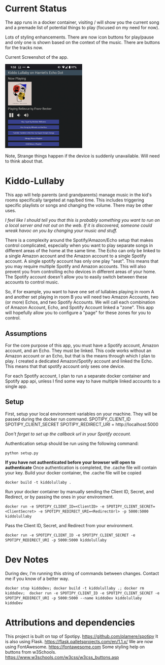# Current Status
The app runs in a docker container, visiting / will show you the current song and a premade list of potential things to play (focused on my need for now). 

Lots of styling enhancements.
There are now icon buttons for play/pause and only one is shown based on the context of the music. 
There are buttons for the tracks now.

Current Screenshot of the app.

<img src="https://github.com/joshuarlowry/Kiddo-Lullaby/blob/main/images/Screenshot1.png" width="250px" alt="Screenshot showing the album art, Play/Pause button, Volume Low and High, as well as a list of playlists as buttons."/>

Note, Strange things happen if the device is suddenly unavailable. Will need to think about that. 

# Kiddo-Lullaby
This app will help parents (and grandparents) manage music in the kid's rooms specifically targeted at nap/bed time. This includes triggering specific playlists or songs and changing the volume. There may be other uses. 

*I feel like I should tell you that this is probably something you want to run on a local server and not out on the web. If it is discovered, someone could wreak havoc on you by changing your music and stuff.*

There is a complexity around the Spotify/Amazon/Echo setup that makes control complicated, especially when you want to play separate songs in different areas of the home at the same time. The Echo can only be linked to a single Amazon account and the Amazon account to a single Spotify account. A single spotify account has only one play "seat". This means that you may require multiple Spotify and Amazon accounts. This will also prevent you from controlling echo devices in different areas of your home. The Spotify account doesn't allow you to easily switch between these accounts to control music. 

So, if for example, you want to have one set of lullabies playing in room A and another set playing in room B you will need two Amazon Accounts, two (or more) Echos, and two Spotify Accounts. We will call each combination of Amazon Account, Echo, and Spotify Account linked a "zone". This app will hopefully allow you to configure a "page" for these zones for you to control. 

## Assumptions
For the core purpose of this app, you must have a Spotify account, Amazon account, and an Echo. They must be linked. This code works without an Amazon account or an Echo, but that is the means through which I plan to play. I created a dedicated Amazon/Spotify account and linked the Echo. This means that that spotify account only sees one device. 

For each Spotify account, I plan to run a separate docker container and Spotify app api, unless I find some way to have multiple linked accounts to a single app. 

## Setup
First, setup your local environment variables on your machine. They will be passed during the docker run command. 
SPOTIPY_CLIENT_ID
SPOTIPY_CLIENT_SECRET
SPOTIPY_REDIRECT_URI = http://localhost:5000

*Don't forget to set up the callback url in your Spotify account.*

Authentication setup should be run using the following command:
```
python setup.py
```
__If you have not authenticated before your browser will open to authenticate__
Once authentication is completed, the .cache file will contain your key.
Build your docker container, the .cache file will be copied
```
docker build -t kiddolullaby .
```
Run your docker container by manually sending the Client ID, Secret, and Redirect, or by passing the ones in your environment.
```
docker run -e SPOTIPY_CLIENT_ID=<ClientID> -e SPOTIPY_CLIENT_SECRET=<ClientSecret> -e SPOTIPY_REDIRECT_URI=<RedirectUrl> -p 5000:5000 kiddolullaby
```
Pass the Client ID, Secret, and Redirect from your environment.
```
docker run -e SPOTIPY_CLIENT_ID -e SPOTIPY_CLIENT_SECRET -e SPOTIPY_REDIRECT_URI -p 5000:5000 kiddolullaby
```

# Dev Notes

During dev, I'm running this string of commands between changes. Contact me if you know of a better way.
```
docker stop kiddoDev; docker build -t kiddolullaby .; docker rm kiddoDev;  docker run -e SPOTIPY_CLIENT_ID -e SPOTIPY_CLIENT_SECRET -e SPOTIPY_REDIRECT_URI -p 5000:5000 --name kiddoDev kiddolullaby
kiddoDev
```
# Attributions and dependencies
This project is built on top of Spotipy. https://github.com/plamere/spotipy
It is also using Flask. https://flask.palletsprojects.com/en/1.1.x/
We are now using FontAwesome. https://fontawesome.com
Some styling help on buttons from w3Schools. https://www.w3schools.com/w3css/w3css_buttons.asp 
